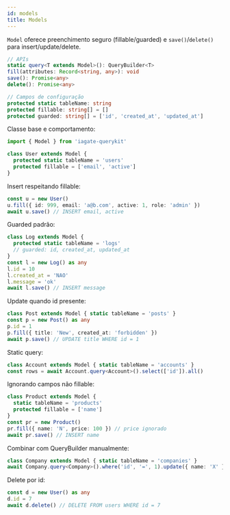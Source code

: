 ```yaml
---
id: models
title: Models
---
```


`Model` oferece preenchimento seguro (fillable/guarded) e `save()`/`delete()` para insert/update/delete.

```ts
// APIs
static query<T extends Model>(): QueryBuilder<T>
fill(attributes: Record<string, any>): void
save(): Promise<any>
delete(): Promise<any>

// Campos de configuração
protected static tableName: string
protected fillable: string[] = []
protected guarded: string[] = ['id', 'created_at', 'updated_at']
```

Classe base e comportamento:
```ts
import { Model } from 'iagate-querykit'

class User extends Model {
  protected static tableName = 'users'
  protected fillable = ['email', 'active']
}
```

Insert respeitando fillable:
```ts
const u = new User()
u.fill({ id: 999, email: 'a@b.com', active: 1, role: 'admin' })
await u.save() // INSERT email, active
```

Guarded padrão:
```ts
class Log extends Model {
  protected static tableName = 'logs'
  // guarded: id, created_at, updated_at
}
const l = new Log() as any
l.id = 10
l.created_at = 'NAO'
l.message = 'ok'
await l.save() // INSERT message
```

Update quando id presente:
```ts
class Post extends Model { static tableName = 'posts' }
const p = new Post() as any
p.id = 1
p.fill({ title: 'New', created_at: 'forbidden' })
await p.save() // UPDATE title WHERE id = 1
```

Static query:
```ts
class Account extends Model { static tableName = 'accounts' }
const rows = await Account.query<Account>().select(['id']).all()
```

Ignorando campos não fillable:
```ts
class Product extends Model {
  static tableName = 'products'
  protected fillable = ['name']
}
const pr = new Product()
pr.fill({ name: 'N', price: 100 }) // price ignorado
await pr.save() // INSERT name
```

Combinar com QueryBuilder manualmente:
```ts
class Company extends Model { static tableName = 'companies' }
await Company.query<Company>().where('id', '=', 1).update({ name: 'X' }).make()
```

Delete por id:
```ts
const d = new User() as any
d.id = 7
await d.delete() // DELETE FROM users WHERE id = 7
``` 